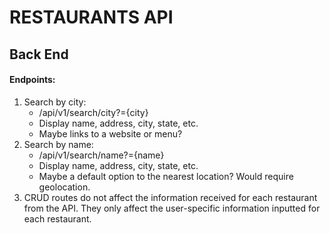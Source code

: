 # **RESTAURANTS API**

## Back End

#### Endpoints:

1. Search by city:
	* /api/v1/search/city?={city}
	* Display name, address, city, state, etc.
	* Maybe links to a website or menu?
2. Search by name:
	* /api/v1/search/name?={name}
	* Display name, address, city, state, etc.
	* Maybe a default option to the nearest location? Would require geolocation.
3. CRUD routes do not affect the information received for each restaurant from the API. They only affect the user-specific information inputted for each restaurant.